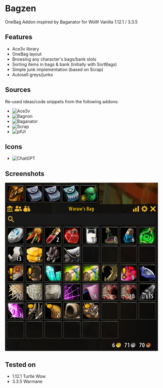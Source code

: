 # Bagzen

OneBag Addon inspired by Baganator for WoW Vanilla 1.12.1 / 3.3.5

## Features
- Ace3v library
- OneBag layout
- Browsing any character's bags/bank slots
- Sorting items in bags & bank (initially with SortBags)
- Simple junk implementation (based on Scrap)
- Autosell greys/junks

## Sources
Re-used ideas/code snippets from the following addons:
- ![Ace3v](https://github.com/laytya/Ace3v)
- ![Bagnon](https://github.com/McPewPew/Bagnon)
- ![Baganator](https://github.com/Baganator/Baganator)
- ![Scrap](https://github.com/Jaliborc/Scrap)
- ![pfUI](https://github.com/shagu/pfUI)

## Icons
- ![ChatGPT](https://chatgpt.com)

## Screenshots
![Bagzen](/media/bagzen.png)

## Tested on
- 1.12.1 Turtle Wow
- 3.3.5 Warmane
